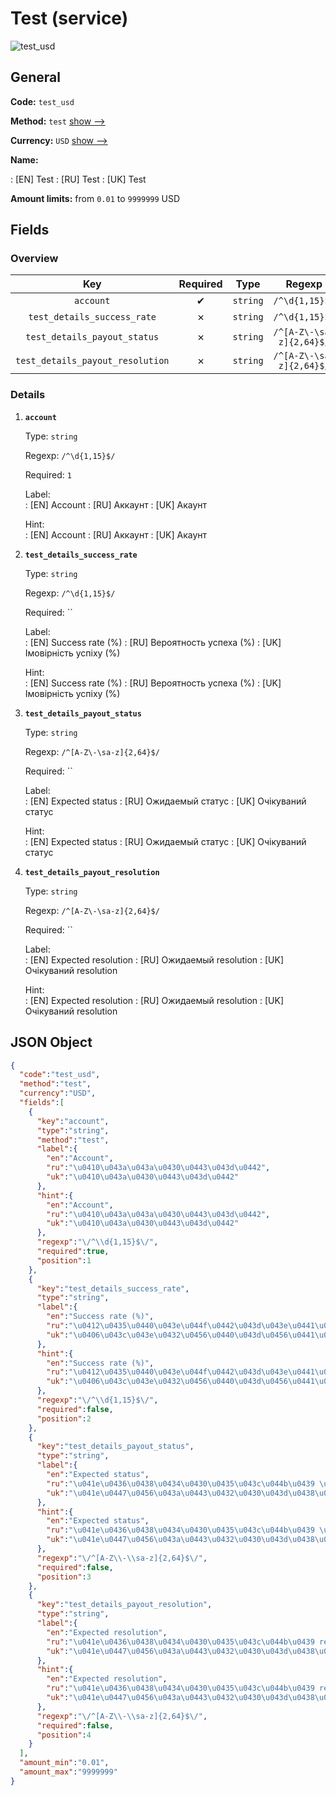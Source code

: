 
# Test (service) 
![test_usd](https://static.openfintech.io/payout_methods/test_usd/logo.svg?w=400&c=v0.59.26#w24)  

## General 
 
**Code:** `test_usd` 
 
**Method:** `test` [show -->](/payout-methods/test/) 
 
**Currency:** `USD` [show -->](/currencies/USD/) 
 
**Name:** 
 
:	[EN] Test 
:	[RU] Test 
:	[UK] Test 
 
**Amount limits:** from `0.01` to `9999999` USD 

## Fields 

### Overview 

|Key|Required|Type|Regexp| 
|:---:|:---:|:---:|:---:| 
|`account`|✔|`string`|`/^\d{1,15}$/`| 
|`test_details_success_rate`|✗|`string`|`/^\d{1,15}$/`| 
|`test_details_payout_status`|✗|`string`|`/^[A-Z\-\sa-z]{2,64}$/`| 
|`test_details_payout_resolution`|✗|`string`|`/^[A-Z\-\sa-z]{2,64}$/`| 
 

### Details 
 
1. **`account`** 
 
	Type: `string` 
 
	Regexp: `/^\d{1,15}$/` 
 
	Required: `1` 
 
	Label:  
	: [EN] Account 
	: [RU] Аккаунт 
	: [UK] Акаунт 
 
	Hint:  
	: [EN] Account 
	: [RU] Аккаунт 
	: [UK] Акаунт 
 
2. **`test_details_success_rate`** 
 
	Type: `string` 
 
	Regexp: `/^\d{1,15}$/` 
 
	Required: `` 
 
	Label:  
	: [EN] Success rate (%) 
	: [RU] Вероятность успеха (%) 
	: [UK] Імовірність успіху (%) 
 
	Hint:  
	: [EN] Success rate (%) 
	: [RU] Вероятность успеха (%) 
	: [UK] Імовірність успіху (%) 
 
3. **`test_details_payout_status`** 
 
	Type: `string` 
 
	Regexp: `/^[A-Z\-\sa-z]{2,64}$/` 
 
	Required: `` 
 
	Label:  
	: [EN] Expected status 
	: [RU] Ожидаемый статус 
	: [UK] Очікуваний статус 
 
	Hint:  
	: [EN] Expected status 
	: [RU] Ожидаемый статус 
	: [UK] Очікуваний статус 
 
4. **`test_details_payout_resolution`** 
 
	Type: `string` 
 
	Regexp: `/^[A-Z\-\sa-z]{2,64}$/` 
 
	Required: `` 
 
	Label:  
	: [EN] Expected resolution 
	: [RU] Ожидаемый resolution 
	: [UK] Очікуваний resolution 
 
	Hint:  
	: [EN] Expected resolution 
	: [RU] Ожидаемый resolution 
	: [UK] Очікуваний resolution 
 

## JSON Object 

```json
{
  "code":"test_usd",
  "method":"test",
  "currency":"USD",
  "fields":[
    {
      "key":"account",
      "type":"string",
      "method":"test",
      "label":{
        "en":"Account",
        "ru":"\u0410\u043a\u043a\u0430\u0443\u043d\u0442",
        "uk":"\u0410\u043a\u0430\u0443\u043d\u0442"
      },
      "hint":{
        "en":"Account",
        "ru":"\u0410\u043a\u043a\u0430\u0443\u043d\u0442",
        "uk":"\u0410\u043a\u0430\u0443\u043d\u0442"
      },
      "regexp":"\/^\\d{1,15}$\/",
      "required":true,
      "position":1
    },
    {
      "key":"test_details_success_rate",
      "type":"string",
      "label":{
        "en":"Success rate (%)",
        "ru":"\u0412\u0435\u0440\u043e\u044f\u0442\u043d\u043e\u0441\u0442\u044c \u0443\u0441\u043f\u0435\u0445\u0430 (%)",
        "uk":"\u0406\u043c\u043e\u0432\u0456\u0440\u043d\u0456\u0441\u0442\u044c \u0443\u0441\u043f\u0456\u0445\u0443 (%)"
      },
      "hint":{
        "en":"Success rate (%)",
        "ru":"\u0412\u0435\u0440\u043e\u044f\u0442\u043d\u043e\u0441\u0442\u044c \u0443\u0441\u043f\u0435\u0445\u0430 (%)",
        "uk":"\u0406\u043c\u043e\u0432\u0456\u0440\u043d\u0456\u0441\u0442\u044c \u0443\u0441\u043f\u0456\u0445\u0443 (%)"
      },
      "regexp":"\/^\\d{1,15}$\/",
      "required":false,
      "position":2
    },
    {
      "key":"test_details_payout_status",
      "type":"string",
      "label":{
        "en":"Expected status",
        "ru":"\u041e\u0436\u0438\u0434\u0430\u0435\u043c\u044b\u0439 \u0441\u0442\u0430\u0442\u0443\u0441",
        "uk":"\u041e\u0447\u0456\u043a\u0443\u0432\u0430\u043d\u0438\u0439 \u0441\u0442\u0430\u0442\u0443\u0441"
      },
      "hint":{
        "en":"Expected status",
        "ru":"\u041e\u0436\u0438\u0434\u0430\u0435\u043c\u044b\u0439 \u0441\u0442\u0430\u0442\u0443\u0441",
        "uk":"\u041e\u0447\u0456\u043a\u0443\u0432\u0430\u043d\u0438\u0439 \u0441\u0442\u0430\u0442\u0443\u0441"
      },
      "regexp":"\/^[A-Z\\-\\sa-z]{2,64}$\/",
      "required":false,
      "position":3
    },
    {
      "key":"test_details_payout_resolution",
      "type":"string",
      "label":{
        "en":"Expected resolution",
        "ru":"\u041e\u0436\u0438\u0434\u0430\u0435\u043c\u044b\u0439 resolution",
        "uk":"\u041e\u0447\u0456\u043a\u0443\u0432\u0430\u043d\u0438\u0439 resolution"
      },
      "hint":{
        "en":"Expected resolution",
        "ru":"\u041e\u0436\u0438\u0434\u0430\u0435\u043c\u044b\u0439 resolution",
        "uk":"\u041e\u0447\u0456\u043a\u0443\u0432\u0430\u043d\u0438\u0439 resolution"
      },
      "regexp":"\/^[A-Z\\-\\sa-z]{2,64}$\/",
      "required":false,
      "position":4
    }
  ],
  "amount_min":"0.01",
  "amount_max":"9999999"
}
```  
